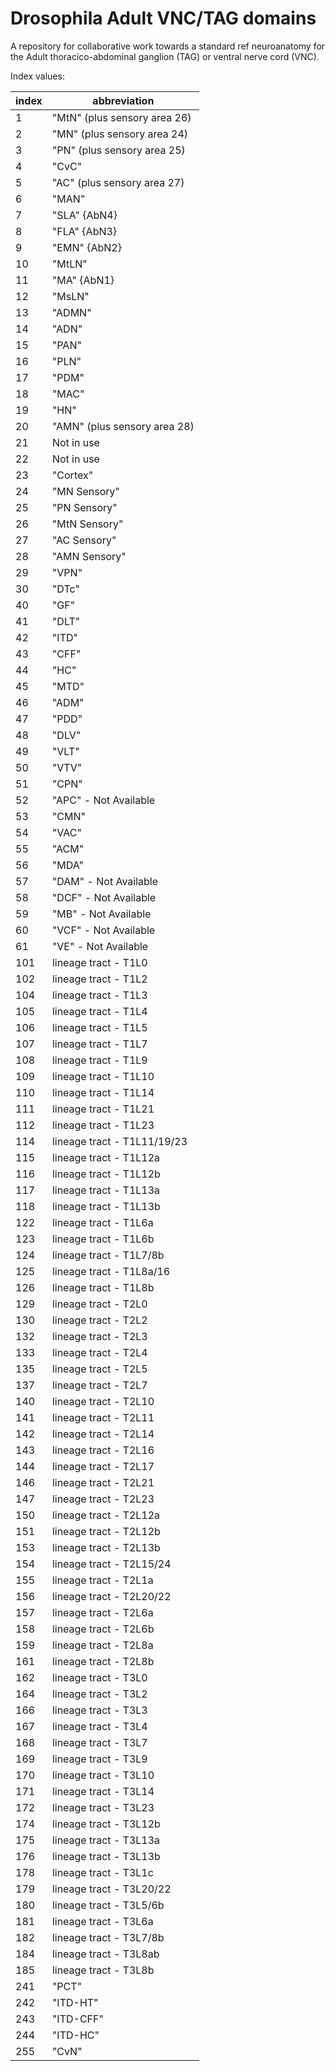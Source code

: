 Drosophila Adult VNC/TAG domains
===================

A repository for collaborative work towards a standard ref neuroanatomy for the Adult thoracico-abdominal ganglion (TAG) or ventral nerve cord (VNC).

Index values:

index | abbreviation
----- | -----
1 | "MtN" (plus sensory area 26)
2 | "MN" (plus sensory area 24)
3 | "PN" (plus sensory area 25)
4 | "CvC"
5 | "AC" (plus sensory area 27)
6 | "MAN"
7 | "SLA" {AbN4}
8 | "FLA" {AbN3}
9 | "EMN" {AbN2}
10 | "MtLN"
11 | "MA" {AbN1}
12 | "MsLN"
13 | "ADMN"
14 | "ADN"
15 | "PAN"
16 | "PLN"
17 | "PDM"
18 | "MAC"
19 | "HN"
20 | "AMN" (plus sensory area 28)
21 | Not in use
22 | Not in use
23 | "Cortex"
24 | "MN Sensory"
25 | "PN Sensory"
26 | "MtN Sensory"
27 | "AC Sensory"
28 | "AMN Sensory"
29 | "VPN"
30 | "DTc"
40 | "GF"
41 | "DLT"
42 | "ITD"
43 | "CFF"
44 | "HC"
45 | "MTD"
46 | "ADM"
47 | "PDD"
48 | "DLV"
49 | "VLT"
50 | "VTV"
51 | "CPN"
52 | "APC" - Not Available
53 | "CMN"
54 | "VAC"
55 | "ACM"
56 | "MDA"
57 | "DAM" - Not Available
58 | "DCF" - Not Available
59 | "MB" - Not Available
60 | "VCF" - Not Available
61 | "VE" - Not Available
101	| lineage tract - T1L0
102	| lineage tract - T1L2
104	| lineage tract - T1L3
105	| lineage tract - T1L4
106	| lineage tract - T1L5
107	| lineage tract - T1L7
108	| lineage tract - T1L9
109	| lineage tract - T1L10
110	| lineage tract - T1L14
111	| lineage tract - T1L21
112	| lineage tract - T1L23
114	| lineage tract - T1L11/19/23
115	| lineage tract - T1L12a
116	| lineage tract - T1L12b
117	| lineage tract - T1L13a
118	| lineage tract - T1L13b
122	| lineage tract - T1L6a
123	| lineage tract - T1L6b
124	| lineage tract - T1L7/8b
125	| lineage tract - T1L8a/16
126	| lineage tract - T1L8b
129	| lineage tract - T2L0
130	| lineage tract - T2L2
132	| lineage tract - T2L3
133	| lineage tract - T2L4
135	| lineage tract - T2L5
137	| lineage tract - T2L7
140	| lineage tract - T2L10
141	| lineage tract - T2L11
142	| lineage tract - T2L14
143	| lineage tract - T2L16
144	| lineage tract - T2L17
146	| lineage tract - T2L21
147	| lineage tract - T2L23
150	| lineage tract - T2L12a
151	| lineage tract - T2L12b
153	| lineage tract - T2L13b
154	| lineage tract - T2L15/24
155	| lineage tract - T2L1a
156	| lineage tract - T2L20/22
157	| lineage tract - T2L6a
158	| lineage tract - T2L6b
159	| lineage tract - T2L8a
161	| lineage tract - T2L8b
162	| lineage tract - T3L0
164	| lineage tract - T3L2
166	| lineage tract - T3L3
167	| lineage tract - T3L4
168	| lineage tract - T3L7
169	| lineage tract - T3L9
170	| lineage tract - T3L10
171	| lineage tract - T3L14
172	| lineage tract - T3L23
174	| lineage tract - T3L12b
175	| lineage tract - T3L13a
176	| lineage tract - T3L13b
178	| lineage tract - T3L1c
179	| lineage tract - T3L20/22
180	| lineage tract - T3L5/6b
181	| lineage tract - T3L6a
182	| lineage tract - T3L7/8b
184	| lineage tract - T3L8ab
185	| lineage tract - T3L8b
241 | "PCT"
242 | "ITD-HT"
243 | "ITD-CFF"
244 | "ITD-HC"
255 | "CvN"
